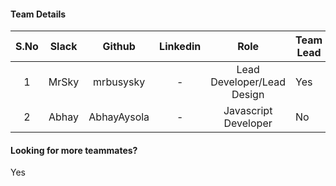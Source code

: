 #### Team Details
| S.No | Slack |   Github  | Linkedin |            Role            | Team Lead |                         Account Number                         |
|:----:|:-----:|:---------:|:--------:|:--------------------------:|-----------|:--------------------------------------------------------------:|
|   1  | MrSky | mrbusysky |     -    | Lead Developer/Lead Design | Yes       |fe06754d2dbf23509e975809e9023b620509c1e6618472f16c9659f59e940337|
|   2  | Abhay | AbhayAysola |     -    | Javascript Developer     | No        |                                                                |

#### Looking for more teammates?
Yes
